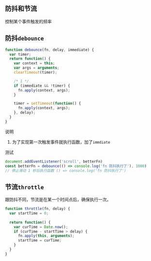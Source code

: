 ## 防抖和节流
控制某个事件触发的频率

## 防抖`debounce`
```js
function debounce(fn, delay, immediate) {
  var timer;
  return function() {
    var context = this;
    var args = arguments;
    clearTimeout(timer);

    /* 1 */
    if (immediate && !timer) {
      fn.apply(context, args);
    }

    timer = setTimeout(function() {
      fn.apply(context, args);
    }, delay);
  }
}

```
说明
1. 为了实现第一次触发事件就执行函数，加了`immdiate`

测试
```js
document.addEventListener('scroll', betterFn)
const betterFn = debounce(() => console.log('fn 防抖执行了'), 1000)
// 停止滑动 1 秒后执行函数 () => console.log('fn 防抖执行了')
```

## 节流`throttle`
跟防抖不同，节流是在某一个时间点后，确保执行一次。

```js
function throttle(fn, delay) {
  var startTime = 0;
  
  return function() {
    var curTime = Date.now();
    if (curTime - startTime > delay) {
      fn.apply(this, arguments);
      startTime = curTime;
    }
  }
}

```
